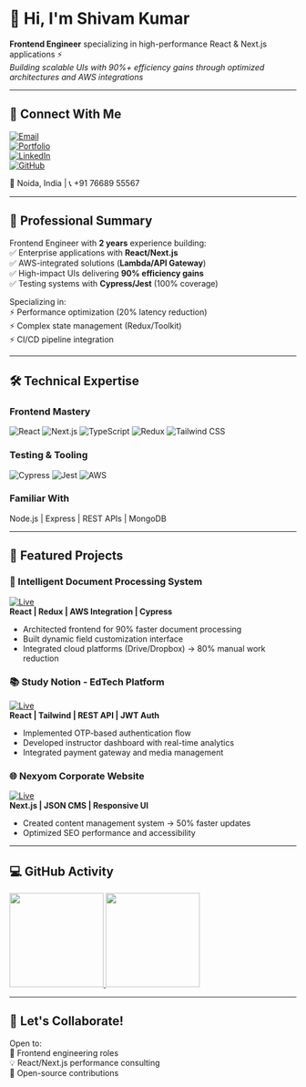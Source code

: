 # 👋 Hi, I'm Shivam Kumar  

**Frontend Engineer** specializing in high-performance React & Next.js applications ⚡  
*Building scalable UIs with 90%+ efficiency gains through optimized architectures and AWS integrations*  

---

## 🔗 Connect With Me  
[![Email](https://img.shields.io/badge/Email-shivamkumar02517@gmail.com-D14836?logo=gmail)](mailto:shivamkumar02517@gmail.com)  
[![Portfolio](https://img.shields.io/badge/Portfolio-Live-4285F4?logo=google-chrome)](https://kumarshivam04203.github.io/Portfolio-Website/)  
[![LinkedIn](https://img.shields.io/badge/LinkedIn-Shivam_Kumar-0077B5?logo=linkedin)](https://www.linkedin.com/in/shivamkumar02517/)  
[![GitHub](https://img.shields.io/badge/GitHub-kumarshivam04203-181717?logo=github)](https://github.com/kumarshivam04203)  

📍 Noida, India | 📞 +91 76689 55567  

---

## 🚀 Professional Summary  
Frontend Engineer with **2 years** experience building:  
✅ Enterprise applications with **React/Next.js**  
✅ AWS-integrated solutions (**Lambda/API Gateway**)  
✅ High-impact UIs delivering **90% efficiency gains**  
✅ Testing systems with **Cypress/Jest** (100% coverage)  

Specializing in:  
⚡ Performance optimization (20% latency reduction)  
⚡ Complex state management (Redux/Toolkit)  
⚡ CI/CD pipeline integration  

---


## 🛠️ Technical Expertise  
### Frontend Mastery  
![React](https://img.shields.io/badge/-React-61DAFB?logo=react&logoColor=white)
![Next.js](https://img.shields.io/badge/-Next.js-000000?logo=nextdotjs)
![TypeScript](https://img.shields.io/badge/-TypeScript-3178C6?logo=typescript)
![Redux](https://img.shields.io/badge/-Redux-764ABC?logo=redux)
![Tailwind CSS](https://img.shields.io/badge/-Tailwind_CSS-06B6D4?logo=tailwindcss)

### Testing & Tooling  
![Cypress](https://img.shields.io/badge/-Cypress-17202C?logo=cypress)
![Jest](https://img.shields.io/badge/-Jest-C21325?logo=jest)
![AWS](https://img.shields.io/badge/-AWS-FF9900?logo=amazonaws)

### Familiar With  
Node.js | Express | REST APIs | MongoDB  

---

## 💼 Featured Projects  

### 🧠 Intelligent Document Processing System  
[![Live](https://img.shields.io/badge/LIVE-Docscience.ai-38B2AC?style=flat)](https://www.docscience.ai)  
**React | Redux | AWS Integration | Cypress**  
- Architected frontend for 90% faster document processing  
- Built dynamic field customization interface  
- Integrated cloud platforms (Drive/Dropbox) → 80% manual work reduction  

### 📚 Study Notion - EdTech Platform  
[![Live](https://img.shields.io/badge/LIVE-Study_Notion-000?style=flat)](https://study-notion.vercel.app)  
**React | Tailwind | REST API | JWT Auth**  
- Implemented OTP-based authentication flow  
- Developed instructor dashboard with real-time analytics  
- Integrated payment gateway and media management  

### 🌐 Nexyom Corporate Website  
[![Live](https://img.shields.io/badge/LIVE-Nexyom.com-38B2AC?style=flat)](https://www.nexyom.com)  
**Next.js | JSON CMS | Responsive UI**  
- Created content management system → 50% faster updates  
- Optimized SEO performance and accessibility  

---

## 💻 GitHub Activity  
<a href="https://github.com/kumarshivam04203">
  <img height="165em" src="https://github-readme-stats.vercel.app/api?username=kumarshivam04203&show_icons=true&theme=react&hide_border=true&count_private=true&include_all_commits=true"/>
  <img height="165em" src="https://github-readme-stats.vercel.app/api/top-langs/?username=kumarshivam04203&layout=compact&theme=react&hide_border=true&langs_count=8&hide=php,java"/>
</a>

---

## 💬 Let's Collaborate!  
Open to:  
🚀 Frontend engineering roles  
💡 React/Next.js performance consulting  
🔧 Open-source contributions  
